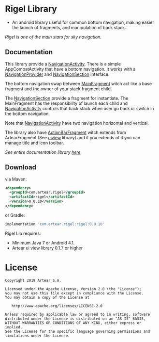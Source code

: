 # Rigel Library

- An android library useful for common bottom navigation, making easier the launch of fragments, 
 and manipulation of back stack. 
 
 *Rigel is one of the main stars for sky navigation.*
 
Documentation
--------

This library provide a [NavigationActivity](./rigel/src/main/java/com/artear/rigel/NavigationActivity.kt).
 There is a simple AppCompatActivity that have a bottom navigation. 
 It works with a [NavigationProvider](./rigel/src/main/java/com/artear/rigel/NavigationProvider.kt) 
 and [NavigationSection](./rigel/src/main/java/com/artear/rigel/NavigationSection.kt) interface. 

The bottom navigation swap between [MainFragment](./rigel/src/main/java/com/artear/rigel/MainFragment.kt) 
witch act like a base fragment and the owner of your stack fragment child. 

The [NavigationSection](./rigel/src/main/java/com/artear/rigel/NavigationSection.kt)
provide a fragment for instantiate. The MainFragment has the responsibility of launch each child
and [NavigationActivity](./rigel/src/main/java/com/artear/rigel/NavigationActivity.kt) controls that back stack when user go back or switch in the bottom navigation.

Note that [NavigationActivity](./rigel/src/main/java/com/artear/rigel/NavigationActivity.kt) 
have two navigation horizontal and vertical.

The library also have [ActionBarFragment](./rigel/src/main/java/com/artear/rigel/ActionBarFragment.kt) witch extends from 
ArtearFragment (See [uiview](https://github.com/Artear/app_lib_ui_view_android) library) 
and if you extends of it you can manage title and icon toolbar.

*See entire documentation library [here](https://artear.github.io/app_lib_rigel_android).*

Download
--------

via Maven:
```xml
<dependency>
  <groupId>com.artear.rigel</groupId>
  <artifactId>rigel</artifactId>
  <version>0.0.10</version>
</dependency>
```
or Gradle:
```groovy
implementation 'com.artear.rigel:rigel:0.0.10'
```
Rigel Lib requires:

- Minimum Java 7 or Android 4.1.
- Artear ui view library 0.1.7 or higher 

License
=======

    Copyright 2019 Artear S.A.

    Licensed under the Apache License, Version 2.0 (the "License");
    you may not use this file except in compliance with the License.
    You may obtain a copy of the License at

       http://www.apache.org/licenses/LICENSE-2.0

    Unless required by applicable law or agreed to in writing, software
    distributed under the License is distributed on an "AS IS" BASIS,
    WITHOUT WARRANTIES OR CONDITIONS OF ANY KIND, either express or implied.
    See the License for the specific language governing permissions and
    limitations under the License.
